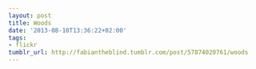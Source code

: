 ```yaml
---
layout: post
title: Woods
date: '2013-08-10T13:36:22+02:00'
tags:
- flickr
tumblr_url: http://fabiantheblind.tumblr.com/post/57874020761/woods
---
```

